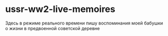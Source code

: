 ussr-ww2-live-memoires
======================

Здесь в режиме реального времени пишу воспоминания моей бабушки о жизни в предвоенной советской деревне
